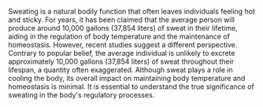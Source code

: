 Sweating is a natural bodily function that often leaves individuals feeling hot and sticky. For years, it has been claimed that the average person will produce around 10,000 gallons (37,854 liters) of sweat in their lifetime, aiding in the regulation of body temperature and the maintenance of homeostasis. However, recent studies suggest a different perspective. Contrary to popular belief, the average individual is unlikely to excrete approximately 10,000 gallons (37,854 liters) of sweat throughout their lifespan, a quantity often exaggerated. Although sweat plays a role in cooling the body, its overall impact on maintaining body temperature and homeostasis is minimal. It is essential to understand the true significance of sweating in the body's regulatory processes.